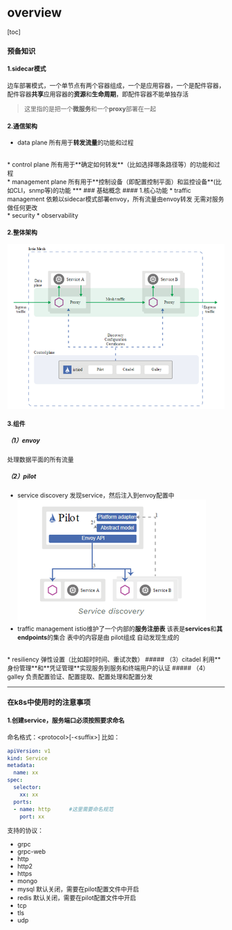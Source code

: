 # overview

[toc]

### 预备知识

#### 1.sidecar模式
边车部署模式，一个单节点有两个容器组成，一个是应用容器，一个是配件容器，配件容器**共享**应用容器的**资源**和**生命周期**，即配件容器不能单独存活
>这里指的是把一个**微服务**和一个**proxy**部署在一起  

#### 2.通信架构
* data plane
所有用于**转发流量**的功能和过程
<br/>
* control plane
所有用于**确定如何转发**（比如选择哪条路径等）的功能和过程
<br/>
* management plane
所有用于**控制设备（即配置控制平面）和监控设备**(比如CLI，snmp等)的功能
***
### 基础概念
#### 1.核心功能
* traffic management
依赖以sidecar模式部署envoy，所有流量由envoy转发
无需对服务做任何更改
<br/>
* security
* observability

#### 2.整体架构
![](./imgs/overview_01.png)

#### 3.组件
##### （1）envoy
处理数据平面的所有流量
##### （2）pilot
* service discovery
发现service，然后注入到envoy配置中
![](./imgs/overview_02.png)
* traffic management
istio维护了一个内部的**服务注册表**
该表是**services**和**其endpoints**的集合
表中的内容是由 pilot组成 自动发现生成的
</br>
* resiliency
弹性设置（比如超时时间、重试次数）
##### （3）citadel
利用**身份管理**和**凭证管理**实现服务到服务和终端用户的认证
##### （4）galley
负责配置验证、配置提取、配置处理和配置分发

***
### 在k8s中使用时的注意事项
#### 1.创建service，服务端口必须按照要求命名
命名格式：\<protocol>[-\<suffix>]
比如：
```yaml
apiVersion: v1
kind: Service
metadata:
  name: xx
spec:
  selector:
    xx: xx
  ports:
  - name: http      #这里需要命名规范
    port: xx
```
支持的协议：
* grpc
* grpc-web
* http
* http2
* https
* mongo
* mysql
默认关闭，需要在pilot配置文件中开启
* redis
默认关闭，需要在pilot配置文件中开启
* tcp
* tls
* udp
